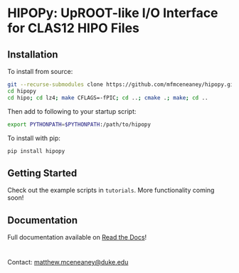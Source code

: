 # HIPOPy: UpROOT-like I/O Interface for CLAS12 HIPO Files

## Installation

To install from source:
```bash
git --recurse-submodules clone https://github.com/mfmceneaney/hipopy.git
cd hipopy
cd hipo; cd lz4; make CFLAGS=-fPIC; cd ..; cmake .; make; cd ..
```
Then add to following to your startup script:
```bash
export PYTHONPATH=$PYTHONPATH:/path/to/hipopy
```

To install with pip:
```bash
pip install hipopy
```

## Getting Started

Check out the example scripts in `tutorials`.  More functionality coming soon!

## Documentation

Full documentation available on [Read the Docs](https://hipopy.readthedocs.io/en/latest/index.html)!

#

Contact: matthew.mceneaney@duke.edu
